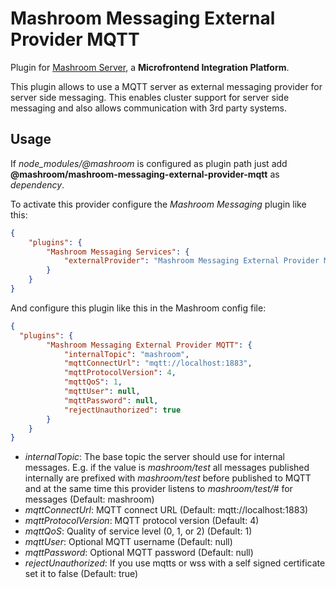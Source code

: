 
# Mashroom Messaging External Provider MQTT

Plugin for [Mashroom Server](https://www.mashroom-server.com), a **Microfrontend Integration Platform**.

This plugin allows to use a MQTT server as external messaging provider for server side messaging.
This enables cluster support for server side messaging and also allows communication with 3rd party systems.

## Usage

If *node_modules/@mashroom* is configured as plugin path just add **@mashroom/mashroom-messaging-external-provider-mqtt** as *dependency*.

To activate this provider configure the _Mashroom Messaging_ plugin like this:

```json
{
    "plugins": {
        "Mashroom Messaging Services": {
            "externalProvider": "Mashroom Messaging External Provider MQTT"
        }
    }
}
```

And configure this plugin like this in the Mashroom config file:

```json
{
  "plugins": {
        "Mashroom Messaging External Provider MQTT": {
            "internalTopic": "mashroom",
            "mqttConnectUrl": "mqtt://localhost:1883",
            "mqttProtocolVersion": 4,
            "mqttQoS": 1,
            "mqttUser": null,
            "mqttPassword": null,
            "rejectUnauthorized": true
        }
    }
}
```

 * _internalTopic_: The base topic the server should use for internal messages. E.g. if the value is *mashroom/test*
    all messages published internally are prefixed with *mashroom/test* before published to MQTT and at the same time
    this provider listens to *mashroom/test/#* for messages (Default: mashroom)
 * _mqttConnectUrl_: MQTT connect URL (Default: mqtt://localhost:1883)
 * _mqttProtocolVersion_: MQTT protocol version (Default: 4)
 * _mqttQoS_: Quality of service level (0, 1, or 2) (Default: 1)
 * _mqttUser_: Optional MQTT username (Default: null)
 * _mqttPassword_: Optional MQTT password (Default: null)
 * _rejectUnauthorized_: If you use mqtts or wss with a self signed certificate set it to false (Default: true)
